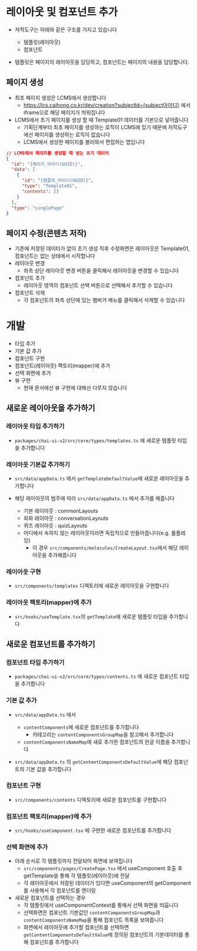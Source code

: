 # 레이아웃 및 컴포넌트 추가

- 저작도구는 아래와 같은 구조를 가지고 있습니다

  - 템플릿(레이아웃)
  - 컴포넌트

- 템플릿은 페이지의 레이아웃을 담당하고, 컴포넌트는 페이지의 내용을 담당합니다.

## 페이지 생성

- 최초 페이지 생성은 LCMS에서 생성합니다
  - https://lcs.caihong.co.kr/dev/creation?subjectId={subject아이디} 에서 iframe으로 해당 페이지가 띄워집니다
- LCMS에서 초기 페이지를 생성 할 때 Template01 데이터를 기본으로 넣어줍니다
  - 기획단계부터 최초 페이지를 생성하는 로직이 LCMS에 있기 때문에 저작도구에선 페이지를 생성하는 로직이 없습니다
  - LCMS에서 생성한 페이지를 불러와서 편집하는 앱입니다

```json
// LCMS에서 페이지를 생성할 때 넣는 초기 데이터
{
  "id": "{페이지_아이디(UUID)}",
  "data": [
    {
      "id": "{템플릿_아이디(UUID)}",
      "type": "Template01",
      "contents": []
    }
  ],
  "type": "singlePage"
}
```

## 페이지 수정(콘텐츠 저작)

- 기존에 저장된 데이터가 없이 초기 생성 직후 수정화면은 레이아웃은 Template01, 컴포넌트는 없는 상태에서 시작합니다
- 레이아웃 변경
  - 좌측 상단 레이아웃 변경 버튼을 클릭해서 레이아웃을 변경할 수 있습니다
- 컴포넌트 추가
  - 레이아웃 영역의 컴포넌트 선택 버튼으로 선택해서 추가할 수 있습니다
- 컴포넌트 삭제
  - 각 컴포넌트의 좌측 상단에 있는 햄버거 메뉴를 클릭해서 삭제할 수 있습니다

# 개발

- 타입 추가
- 기본 값 추가
- 컴포넌트 구현
- 컴포넌트(레이아웃) 팩토리(mapper)에 추가
- 선택 화면에 추가
- 뷰 구현
  - 현재 문서에선 뷰 구현에 대해선 다루지 않습니다

## 새로운 레이아웃을 추가하기

### 레이아웃 타입 추가하기

- `packages/chai-ui-v2/src/core/types/templates.ts` 에 새로운 템플릿 타입을 추가합니다

### 레이아웃 기본값 추가하기

- `src/data/appData.ts` 에서 `getTemplateDefaultValue`에 새로운 레이아웃을 추가합니다

- 해당 레이아웃의 범주에 따라 `src/data/appData.ts` 에서 추가를 해줍니다
  - 기본 레이아웃 : commonLayouts
  - 회화 레이아웃 : conversationLayouts
  - 퀴즈 레이아웃 : quizLayouts
  - 어디에서 속하지 않는 레이아웃이라면 독립적으로 만들어줍니다(e.g. 롤플레잉)
    - 이 경우 `src/components/molecules/CreateLayout.tsx`에서 해당 레이아웃을 추가해줍니다

### 레이아웃 구현

- `src/components/templates` 디렉토리에 새로운 레이아웃을 구현합니다

### 레이아웃 팩토리(mapper)에 추가

- `src/hooks/useTemplate.tsx`의 `getTemplate`에 새로운 템플릿 타입을 추가합니다

## 새로운 컴포넌트를 추가하기

### 컴포넌트 타입 추가하기

- `packages/chai-ui-v2/src/core/types/contents.ts` 에 새로운 컴포넌트 타입을 추가합니다

### 기본 값 추가

- `src/data/appData.ts` 에서

  - `contentComponents`에 새로운 컴포넌트를 추가합니다
    - 카테고리는 `contentComponentsGroupMap`을 참고해서 추가합니다
  - `contentComponentsNameMap`에 새로 추가한 컴포넌트의 한글 이름을 추가합니다

- `src/data/appData.ts` 의 `getContentComponentsDefaultValue`에 해당 컴포넌트의 기본 값을 추가합니다

### 컴포넌트 구현

- `src/components/contents` 디렉토리에 새로운 컴포넌트를 구현합니다

### 컴포넌트 팩토리(mapper)에 추가

- `src/hooks/useComponent.tsx` 에 구현한 새로운 컴포넌트를 추가합니다

### 선택 화면에 추가

- 아래 순서로 각 템플릿까지 전달되어 화면에 보여집니다
  - `src/components/pages/CreatePage.tsx` 에서 useComponent 호출 후 getTemplate을 통해 각 템플릿(레이아웃)에 전달
  - 각 레이아웃에서 저장된 데이터가 있다면 useComponent의 getComponent를 사용해서 각 컴포넌트를 렌더링
- 새로운 컴포넌트를 선택하는 경우
  - 각 템플릿에서 useComponentContext를 통해서 선택 화면을 띄웁니다
  - 선택화면은 컴포넌트 기본값인 `contentComponentsGroupMap`과 `contentComponentsNameMap`을 통해 컴포넌트 목록을 보여줍니다
  - 화면에서 레이아웃에 추가할 컴포넌트를 선택하면 `getContentComponentsDefaultValue`에 정의된 컴포넌트의 기본데이터를 통해 컴포넌트를 추가합니다
